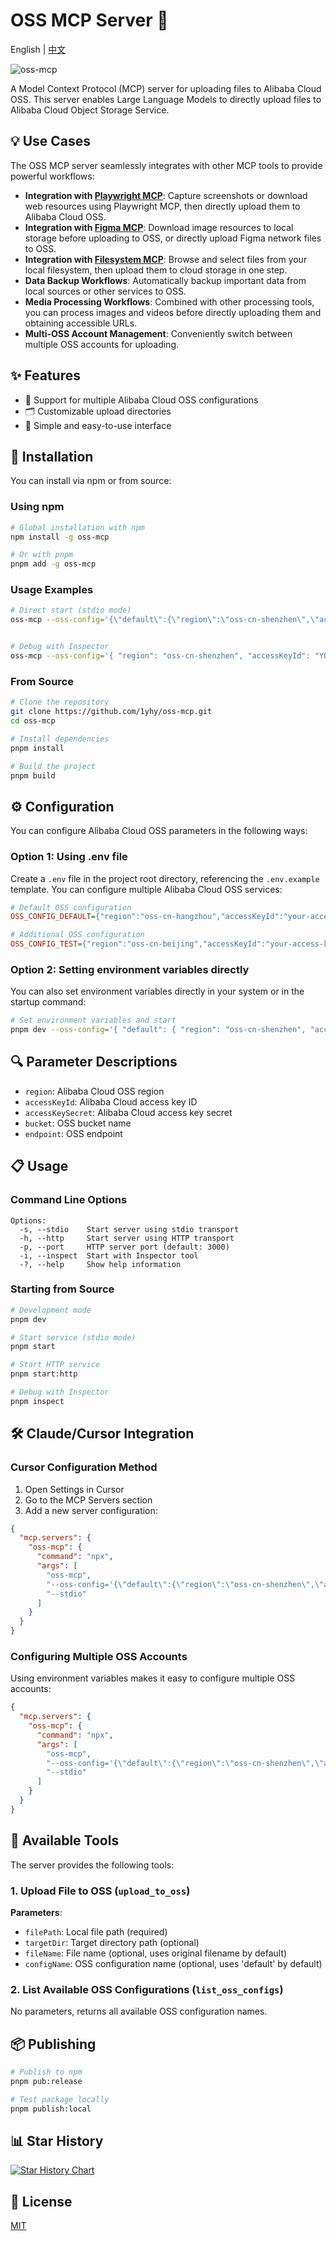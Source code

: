 # OSS MCP Server 🚀

English | [中文](README.md)

![oss-mcp](https://yhyblog-2023-2-8.oss-cn-hangzhou.aliyuncs.com/2025/2025-03-23/20250323221657.png)

A Model Context Protocol (MCP) server for uploading files to Alibaba Cloud OSS. This server enables Large Language Models to directly upload files to Alibaba Cloud Object Storage Service.

## 💡 Use Cases

The OSS MCP server seamlessly integrates with other MCP tools to provide powerful workflows:

- **Integration with [Playwright MCP](https://github.com/executeautomation/mcp-playwright)**: Capture screenshots or download web resources using Playwright MCP, then directly upload them to Alibaba Cloud OSS.
- **Integration with [Figma MCP](https://github.com/1yhy/Figma-Context-MCP)**: Download image resources to local storage before uploading to OSS, or directly upload Figma network files to OSS.
- **Integration with [Filesystem MCP](https://github.com/modelcontextprotocol/servers/tree/main/src/filesystem)**: Browse and select files from your local filesystem, then upload them to cloud storage in one step.
- **Data Backup Workflows**: Automatically backup important data from local sources or other services to OSS.
- **Media Processing Workflows**: Combined with other processing tools, you can process images and videos before directly uploading them and obtaining accessible URLs.
- **Multi-OSS Account Management**: Conveniently switch between multiple OSS accounts for uploading.


## ✨ Features

- 📁 Support for multiple Alibaba Cloud OSS configurations
- 🗂️ Customizable upload directories
- 🔄 Simple and easy-to-use interface

## 🔧 Installation

You can install via npm or from source:

### Using npm

```bash
# Global installation with npm
npm install -g oss-mcp

# Or with pnpm
pnpm add -g oss-mcp
```

### Usage Examples

```bash
# Direct start (stdio mode)
oss-mcp --oss-config='{\"default\":{\"region\":\"oss-cn-shenzhen\",\"accessKeyId\":\"YOUR_KEY\",\"accessKeySecret\":\"YOUR_SECRET\",\"bucket\":\"i18n-bucket\",\"endpoint\":\"oss-cn-shenzhen.aliyuncs.com\"}}'


# Debug with Inspector
oss-mcp --oss-config='{ "region": "oss-cn-shenzhen", "accessKeyId": "YOUR_KEY", "accessKeySecret": "YOUR_SECRET", "bucket": "BUCKET_NAME", "endpoint": "oss-cn-shenzhen.aliyuncs.com" }' --inspect
```

### From Source

```bash
# Clone the repository
git clone https://github.com/1yhy/oss-mcp.git
cd oss-mcp

# Install dependencies
pnpm install

# Build the project
pnpm build
```

## ⚙️ Configuration

You can configure Alibaba Cloud OSS parameters in the following ways:

### Option 1: Using .env file

Create a `.env` file in the project root directory, referencing the `.env.example` template. You can configure multiple Alibaba Cloud OSS services:

```ini
# Default OSS configuration
OSS_CONFIG_DEFAULT={"region":"oss-cn-hangzhou","accessKeyId":"your-access-key-id","accessKeySecret":"your-access-key-secret","bucket":"your-bucket-name","endpoint":"oss-cn-hangzhou.aliyuncs.com"}

# Additional OSS configuration
OSS_CONFIG_TEST={"region":"oss-cn-beijing","accessKeyId":"your-access-key-id-2","accessKeySecret":"your-access-key-secret-2","bucket":"your-bucket-name-2","endpoint":"oss-cn-beijing.aliyuncs.com"}
```

### Option 2: Setting environment variables directly

You can also set environment variables directly in your system or in the startup command:

```bash
# Set environment variables and start
pnpm dev --oss-config='{ "default": { "region": "oss-cn-shenzhen", "accessKeyId": "YOUR_KEY", "accessKeySecret": "YOUR_SECRET", "bucket": "BUCKET_NAME", "endpoint": "oss-cn-shenzhen.aliyuncs.com" }, "test": { "region": "oss-cn-beijing", "accessKeyId": "YOUR_KEY", "accessKeySecret": "YOUR_SECRET", "bucket": "BUCKET_NAME", "endpoint": "oss-cn-beijing.aliyuncs.com" } }'
```

## 🔍 Parameter Descriptions

- `region`: Alibaba Cloud OSS region
- `accessKeyId`: Alibaba Cloud access key ID
- `accessKeySecret`: Alibaba Cloud access key secret
- `bucket`: OSS bucket name
- `endpoint`: OSS endpoint

## 📋 Usage

### Command Line Options

```
Options:
  -s, --stdio    Start server using stdio transport
  -h, --http     Start server using HTTP transport
  -p, --port     HTTP server port (default: 3000)
  -i, --inspect  Start with Inspector tool
  -?, --help     Show help information
```


### Starting from Source

```bash
# Development mode
pnpm dev

# Start service (stdio mode)
pnpm start

# Start HTTP service
pnpm start:http

# Debug with Inspector
pnpm inspect
```

## 🛠️ Claude/Cursor Integration

### Cursor Configuration Method

1. Open Settings in Cursor
2. Go to the MCP Servers section
3. Add a new server configuration:

```json
{
  "mcp.servers": {
    "oss-mcp": {
      "command": "npx",
      "args": [
        "oss-mcp",
        "--oss-config='{\"default\":{\"region\":\"oss-cn-shenzhen\",\"accessKeyId\":\"YOUR_KEY\",\"accessKeySecret\":\"YOUR_SECRET\",\"bucket\":\"i18n-bucket\",\"endpoint\":\"oss-cn-shenzhen.aliyuncs.com\"}}'",
        "--stdio"
      ]
    }
  }
}
```

### Configuring Multiple OSS Accounts

Using environment variables makes it easy to configure multiple OSS accounts:

```json
{
  "mcp.servers": {
    "oss-mcp": {
      "command": "npx",
      "args": [
        "oss-mcp",
        "--oss-config='{\"default\":{\"region\":\"oss-cn-shenzhen\",\"accessKeyId\":\"YOUR_KEY\",\"accessKeySecret\":\"YOUR_SECRET\",\"bucket\":\"i18n-bucket\",\"endpoint\":\"oss-cn-shenzhen.aliyuncs.com\"}, \"test\":{\"region\":\"oss-cn-shenzhen\",\"accessKeyId\":\"YOUR_KEY\",\"accessKeySecret\":\"YOUR_SECRET\",\"bucket\":\"i18n-bucket\",\"endpoint\":\"oss-cn-shenzhen.aliyuncs.com\"}}'",
        "--stdio"
      ]
    }
  }
}
```

## 🧰 Available Tools

The server provides the following tools:

### 1. Upload File to OSS (`upload_to_oss`)

**Parameters**:
- `filePath`: Local file path (required)
- `targetDir`: Target directory path (optional)
- `fileName`: File name (optional, uses original filename by default)
- `configName`: OSS configuration name (optional, uses 'default' by default)

### 2. List Available OSS Configurations (`list_oss_configs`)

No parameters, returns all available OSS configuration names.

## 📦 Publishing

```bash
# Publish to npm
pnpm pub:release

# Test package locally
pnpm publish:local
```

## 📊 Star History

[![Star History Chart](https://api.star-history.com/svg?repos=1yhy/oss-mcp&type=Date)](https://star-history.com/#1yhy/oss-mcp&Date)

## 📄 License

[MIT](LICENSE)
```

